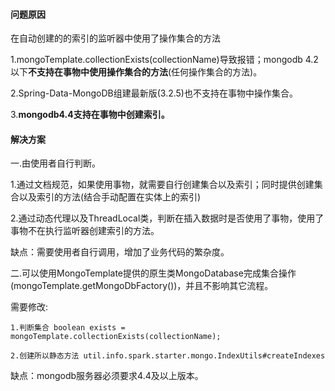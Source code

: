 #### 问题原因

在自动创建的的索引的监听器中使用了操作集合的方法

1.mongoTemplate.collectionExists(collectionName)导致报错；mongodb 4.2以下**不支持在事物中使用操作集合的方法**(任何操作集合的方法)。

2.Spring-Data-MongoDB组建最新版(3.2.5)也不支持在事物中操作集合。

3.**mongodb4.4支持在事物中创建索引。**



#### 解决方案

一.由使用者自行判断。

1.通过文档规范，如果使用事物，就需要自行创建集合以及索引；同时提供创建集合以及索引的方法(结合手动配置在实体上的索引)

2.通过动态代理以及ThreadLocal类，判断在插入数据时是否使用了事物，使用了事物不在执行监听器创建索引的方法。

缺点：需要使用者自行调用，增加了业务代码的繁杂度。

二.可以使用MongoTemplate提供的原生类MongoDatabase完成集合操作(mongoTemplate.getMongoDbFactory())，并且不影响其它流程。

需要修改:

    1.判断集合 boolean exists = mongoTemplate.collectionExists(collectionName);

 	2.创建所以静态方法 util.info.spark.starter.mongo.IndexUtils#createIndexes

缺点：mongodb服务器必须要求4.4及以上版本。
